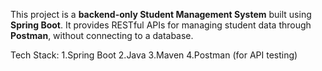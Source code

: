 This project is a **backend-only Student Management System** built using **Spring Boot**. It provides RESTful APIs for managing student data through **Postman**, without connecting to a database.  


Tech Stack:
1.Spring Boot
2.Java
3.Maven
4.Postman (for API testing)
